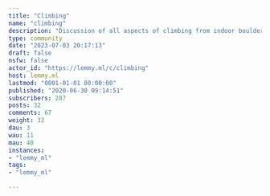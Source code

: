 ```yaml
---
title: "Climbing" 
name: "climbing"
description: "Discussion of all aspects of climbing from indoor bouldering to high altitude mountaineering. "
type: community
date: "2023-07-03 20:17:13"
draft: false
nsfw: false
actor_id: "https://lemmy.ml/c/climbing"
host: lemmy.ml
lastmod: "0001-01-01 00:00:00"
published: "2020-06-30 09:14:51"
subscribers: 287
posts: 32
comments: 67
weight: 32
dau: 3
wau: 11
mau: 40
instances:
- "lemmy_ml"
tags: 
- "lemmy_ml"

---
```

